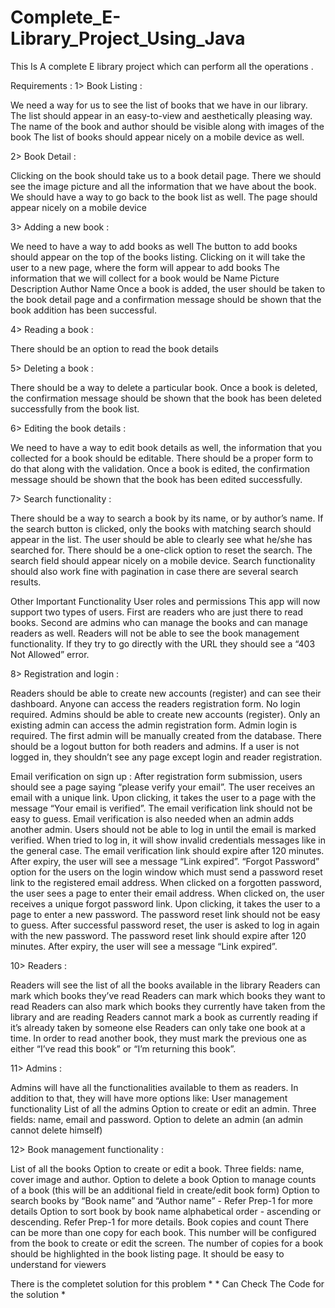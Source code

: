 # Complete_E-Library_Project_Using_Java
This Is A complete E library project which can perform all the operations .

Requirements : 1> Book Listing :

We need a way for us to see the list of books that we have in our library. The list should appear in an easy-to-view and aesthetically pleasing way. The name of the book and author should be visible along with images of the book The list of books should appear nicely on a mobile device as well.

2> Book Detail :

Clicking on the book should take us to a book detail page. There we should see the image picture and all the information that we have about the book. We should have a way to go back to the book list as well. The page should appear nicely on a mobile device

3> Adding a new book :

We need to have a way to add books as well The button to add books should appear on the top of the books listing. Clicking on it will take the user to a new page, where the form will appear to add books The information that we will collect for a book would be Name Picture Description Author Name Once a book is added, the user should be taken to the book detail page and a confirmation message should be shown that the book addition has been successful.

4> Reading a book :

There should be an option to read the book details

5> Deleting a book :

There should be a way to delete a particular book. Once a book is deleted, the confirmation message should be shown that the book has been deleted successfully from the book list.

6> Editing the book details :

We need to have a way to edit book details as well, the information that you collected for a book should be editable. There should be a proper form to do that along with the validation. Once a book is edited, the confirmation message should be shown that the book has been edited successfully.

7> Search functionality :

There should be a way to search a book by its name, or by author’s name. If the search button is clicked, only the books with matching search should appear in the list. The user should be able to clearly see what he/she has searched for. There should be a one-click option to reset the search. The search field should appear nicely on a mobile device. Search functionality should also work fine with pagination in case there are several search results.

Other Important Functionality
User roles and permissions This app will now support two types of users. First are readers who are just there to read books. Second are admins who can manage the books and can manage readers as well. Readers will not be able to see the book management functionality. If they try to go directly with the URL they should see a “403 Not Allowed” error.

8> Registration and login :

Readers should be able to create new accounts (register) and can see their dashboard. Anyone can access the readers registration form. No login required. Admins should be able to create new accounts (register). Only an existing admin can access the admin registration form. Admin login is required. The first admin will be manually created from the database. There should be a logout button for both readers and admins. If a user is not logged in, they shouldn’t see any page except login and reader registration.

Email verification on sign up :
After registration form submission, users should see a page saying “please verify your email”. The user receives an email with a unique link. Upon clicking, it takes the user to a page with the message “Your email is verified”. The email verification link should not be easy to guess. Email verification is also needed when an admin adds another admin. Users should not be able to log in until the email is marked verified. When tried to log in, it will show invalid credentials messages like in the general case. The email verification link should expire after 120 minutes. After expiry, the user will see a message “Link expired”. “Forgot Password” option for the users on the login window which must send a password reset link to the registered email address. When clicked on a forgotten password, the user sees a page to enter their email address. When clicked on, the user receives a unique forgot password link. Upon clicking, it takes the user to a page to enter a new password. The password reset link should not be easy to guess. After successful password reset, the user is asked to log in again with the new password. The password reset link should expire after 120 minutes. After expiry, the user will see a message “Link expired”.

10> Readers :

Readers will see the list of all the books available in the library Readers can mark which books they’ve read Readers can mark which books they want to read Readers can also mark which books they currently have taken from the library and are reading Readers cannot mark a book as currently reading if it’s already taken by someone else Readers can only take one book at a time. In order to read another book, they must mark the previous one as either “I’ve read this book” or “I’m returning this book”.

11> Admins :

Admins will have all the functionalities available to them as readers. In addition to that, they will have more options like: User management functionality List of all the admins Option to create or edit an admin. Three fields: name, email and password. Option to delete an admin (an admin cannot delete himself)

12> Book management functionality :

List of all the books Option to create or edit a book. Three fields: name, cover image and author. Option to delete a book Option to manage counts of a book (this will be an additional field in create/edit book form) Option to search books by “Book name” and “Author name” - Refer Prep-1 for more details Option to sort book by book name alphabetical order - ascending or descending. Refer Prep-1 for more details. Book copies and count There can be more than one copy for each book. This number will be configured from the book to create or edit the screen. The number of copies for a book should be highlighted in the book listing page. It should be easy to understand for viewers

There is the completet solution for this problem * * Can Check The Code for the solution *
